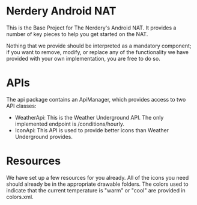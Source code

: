 # Nerdery Android NAT
This is the Base Project for The Nerdery's Android NAT.
It provides a number of key pieces to help you get started on the NAT.

Nothing that we provide should be interpreted as a mandatory component; if you want to remove, modify,
or replace any of the functionality we have provided with your own implementation, you are free to do so.

# APIs
The api package contains an ApiManager, which provides access to two API classes:
 * WeatherApi: This is the Weather Underground API. The only implemented endpoint is /conditions/hourly.
 * IconApi: This API is used to provide better icons than Weather Underground provides.

# Resources
We have set up a few resources for you already.
All of the icons you need should already be in the appropriate drawable folders.
The colors used to indicate that the current temperature is "warm" or "cool" are provided in colors.xml.